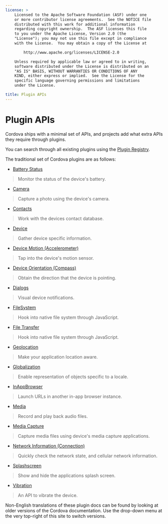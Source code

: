 ```yaml
---
license: >
    Licensed to the Apache Software Foundation (ASF) under one
    or more contributor license agreements.  See the NOTICE file
    distributed with this work for additional information
    regarding copyright ownership.  The ASF licenses this file
    to you under the Apache License, Version 2.0 (the
    "License"); you may not use this file except in compliance
    with the License.  You may obtain a copy of the License at

        http://www.apache.org/licenses/LICENSE-2.0

    Unless required by applicable law or agreed to in writing,
    software distributed under the License is distributed on an
    "AS IS" BASIS, WITHOUT WARRANTIES OR CONDITIONS OF ANY
    KIND, either express or implied.  See the License for the
    specific language governing permissions and limitations
    under the License.

title: Plugin APIs
---
```


# Plugin APIs

Cordova ships with a minimal set of APIs, and projects add what extra APIs they require through plugins.

You can search through all existing plugins using the [Plugin Registry](http://plugins.cordova.io/).

The traditional set of Cordova plugins are as follows:

- [Battery Status](https://github.com/apache/cordova-plugin-battery-status/blob/master/README.md)
> Monitor the status of the device's battery.

- [Camera](https://github.com/apache/cordova-plugin-camera/blob/master/README.md)
> Capture a photo using the device's camera.

- [Contacts](https://github.com/apache/cordova-plugin-contacts/blob/master/README.md)
> Work with the devices contact database.

- [Device](https://github.com/apache/cordova-plugin-device/blob/master/README.md)
> Gather device specific information.

- [Device Motion (Accelerometer)](https://github.com/apache/cordova-plugin-device-motion/blob/master/README.md)
> Tap into the device's motion sensor.

- [Device Orientation (Compass)](https://github.com/apache/cordova-plugin-device-orientation/blob/master/README.md)
> Obtain the direction that the device is pointing.

- [Dialogs](https://github.com/apache/cordova-plugin-dialogs/blob/master/README.md)
> Visual device notifications.

- [FileSystem](https://github.com/apache/cordova-plugin-file/blob/master/README.md)
> Hook into native file system through JavaScript.

- [File Transfer](https://github.com/apache/cordova-plugin-file-transfer/blob/master/README.md)
> Hook into native file system through JavaScript.

- [Geolocation](https://github.com/apache/cordova-plugin-geolocation/blob/master/README.md)
> Make your application location aware.

- [Globalization](https://github.com/apache/cordova-plugin-globalization/blob/master/README.md)
> Enable representation of objects specific to a locale.

- [InAppBrowser](https://github.com/apache/cordova-plugin-inappbrowser/blob/master/README.md)
> Launch URLs in another in-app browser instance.

- [Media](https://github.com/apache/cordova-plugin-media/blob/master/README.md)
> Record and play back audio files.

- [Media Capture](https://github.com/apache/cordova-plugin-media-capture/blob/master/README.md)
> Capture media files using device's media capture applications.

- [Network Information (Connection)](https://github.com/apache/cordova-plugin-network-information/blob/master/README.md)
> Quickly check the network state, and cellular network information.

- [Splashscreen](https://github.com/apache/cordova-plugin-splashscreen/blob/master/README.md)
> Show and hide the applications splash screen.

- [Vibration](https://github.com/apache/cordova-plugin-vibration/blob/master/README.md)
> An API to vibrate the device.

Non-English translations of these plugin docs can be found by looking at older versions of the Cordova documentation. Use the drop-down menu at the very top-right of this site to switch versions.

